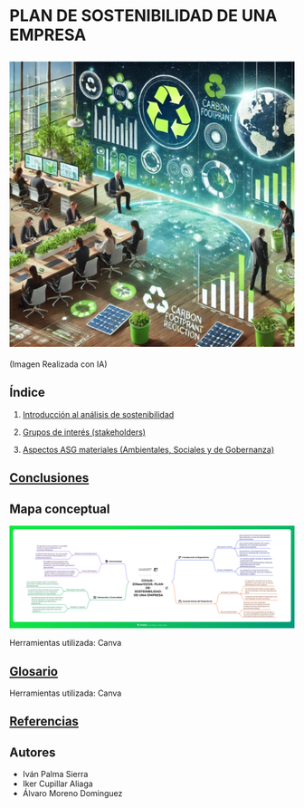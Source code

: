 # PLAN DE SOSTENIBILIDAD DE UNA EMPRESA
![Plan](img/plan.jpg)
--- 
(Imagen Realizada con IA)
## Índice
1. [Introducción al análisis de sostenibilidad](AnalisisSoste.md)

2. [Grupos de interés (stakeholders)](skateholders.md)

3. [Aspectos ASG materiales (Ambientales, Sociales y de Gobernanza)](ASGmateriales.md)


## [Conclusiones](conclusiones.md)
## Mapa conceptual

![mapa conceptual](img/mapa.png)

Herramientas utilizada: Canva
## [Glosario](https://www.canva.com/design/DAGZi817Lt4/KCYOg_SMoZIh33hOJUNFGw/edit?utm_content=DAGZi817Lt4&utm_campaign=designshare&utm_medium=link2&utm_source=sharebutton)
Herramientas utilizada: Canva
## [Referencias]()
## Autores
- Iván Palma Sierra
- Iker Cupillar Aliaga
- Álvaro Moreno Dominguez
